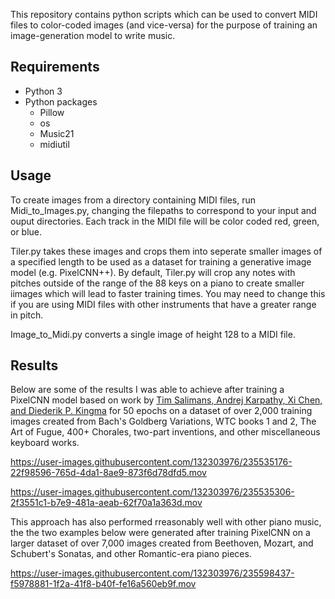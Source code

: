 This repository contains python scripts which can be used to convert MIDI files to color-coded images (and vice-versa) for the purpose of training an image-generation model to write music.

## Requirements
- Python 3
- Python packages
  - Pillow
  - os
  - Music21
  - midiutil

## Usage
To create images from a directory containing MIDI files, run Midi_to_Images.py, changing the filepaths to correspond to your input and ouput directories.
Each track in the MIDI file will be color coded red, green, or blue.

Tiler.py takes these images and crops them into seperate smaller images of a specified length to be used as a dataset for training a generative image model (e.g. PixelCNN++).
By default, Tiler.py will crop any notes with pitches outside of the range of the 88 keys on a piano to create smaller iimages which will lead to faster training times. You may need to change this if you are using MIDI files with other instruments that have a greater range in pitch.

Image_to_Midi.py converts a single image of height 128 to a MIDI file.

## Results
Below are some of the results I was able to achieve after training a PixelCNN model based on work by [Tim Salimans, Andrej Karpathy, Xi Chen, and Diederik P. Kingma](https://github.com/openai/pixel-cnn) for 50 epochs on a dataset of  over 2,000 training images created from Bach's Goldberg Variations, WTC books 1 and 2, The Art of Fugue, 400+ Chorales, two-part inventions, and other miscellaneous keyboard works. 


https://user-images.githubusercontent.com/132303976/235535176-22f98596-765d-4da1-8ae9-873f6d78dfd5.mov


https://user-images.githubusercontent.com/132303976/235535306-2f3551c1-b7e9-481a-aeab-62f70a1a363d.mov


This approach has also performed rreasonably well with other piano music, the the two examples below were generated after training PixelCNN on a larger dataset of over 7,000 images created from Beethoven, Mozart, and Schubert's Sonatas, and other Romantic-era piano pieces.

https://user-images.githubusercontent.com/132303976/235598437-f5978881-1f2a-41f8-b40f-fe16a560eb9f.mov

